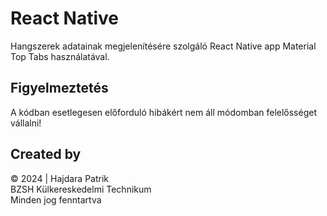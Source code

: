 # React Native

Hangszerek adatainak megjelenítésére szolgáló React Native app Material Top Tabs használatával.

## **Figyelmeztetés**

A kódban esetlegesen előforduló hibákért nem áll módomban felelősséget vállalni!

## Created by

&copy; 2024 | Hajdara Patrik <br> BZSH Külkereskedelmi Technikum <br> Minden jog fenntartva
